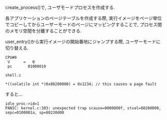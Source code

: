 create_process()で, ユーザモードプロセスを作成する.

各アプリケーションのページテーブルを作成する際, 実行イメージをページ単位でコピーしてからユーザーモードのページにマッピングすることで, プロセス間のメモリ空間を分離することができる.

user_entry()から実行イメージの開始番地にジャンプする際, ユーザーモードに切り替える.
```
CPU#0
 V      =   0
 pc       01000010
```

```
shell.c

*((volatile int *)0x80200000) = 0x1234; // this causes a page fault
```
すると...
```
idle_proc->id=1
PANIC: kernel.c:303: unexpected trap scause=0000000f, stval=80200000, sepc=0100001a, sp=80238d00
```